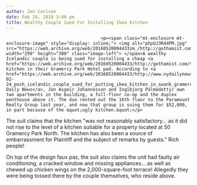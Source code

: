 ```yaml
---
author: Jen Carlson
date: Feb 24, 2010 3:40 pm
title: Wealthy Couple Sued For Installing Ikea Kitchen
---
```


	
										<p><span class="mt-enclosure mt-enclosure-image" style="display: inline;"> <img alt="phpUJ3R44PM.jpg" src="https://web.archive.org/web/20160520004433im_/http://gothamist.com/attachments/arts_jen/phpUJ3R44PM.jpg" width="299" height="300" class="image-left"> </span>A wealthy Icelandic couple is being sued for installing a cheap <a href="https://web.archive.org/web/20160520004433/http://gothamist.com/tags/ikea">Ikea</a> kitchen in their Gramercy Park Hotel pad. According to <a href="https://web.archive.org/web/20160520004433/http://www.nydailynews.com/ny_local/2010/02/24/2010-02-24_posh_icelandic_couple_sued_for_putting_ikea_kitchen_in_swank_gramercy_park_hotel.html">the Daily News</a>, Jon Asgeir Johannesson and Ingibjorg Palmadottir own two apartments in the building, a full-floor co-op and the duplex penthouse above it. The duo rented out the 16th floor to the Paramount Realty Group last year, and now that group is suing them for $52,000, in part because of the &quot;ugly kitchen.&quot;</p>

<p>The suit claims that the kitchen &quot;was not reasonably satisfactory... as it did not rise to the level of a kitchen suitable for a property located at 50 Gramercy Park North. The kitchen has also been a source of embarrassment for Plaintiff and the subject of remarks by guests.&quot; Rich people! </p>

<p>On top of the design faux pas, the suit also claims the unit had faulty air conditioning, a cracked window and missing appliances... as well as chewed up chicken wings on the 2,000-square-foot terrace! Allegedly they were being tossed there by the couple themselves, who reside above.</p>					
										
									
				